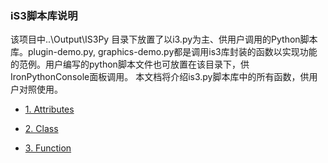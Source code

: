 ### iS3脚本库说明

该项目中..\Output\IS3Py 目录下放置了以i3.py为主、供用户调用的Python脚本库。plugin-demo.py, graphics-demo.py都是调用is3库封装的函数以实现功能的范例。用户编写的python脚本文件也可放置在该目录下，供IronPythonConsole面板调用。
本文档将介绍is3.py脚本库中的所有函数，供用户对照使用。

   * [1. Attributes](./Attributes.md)

   * [2. Class](./Class.md)

   * [3. Function](./Function.md)







